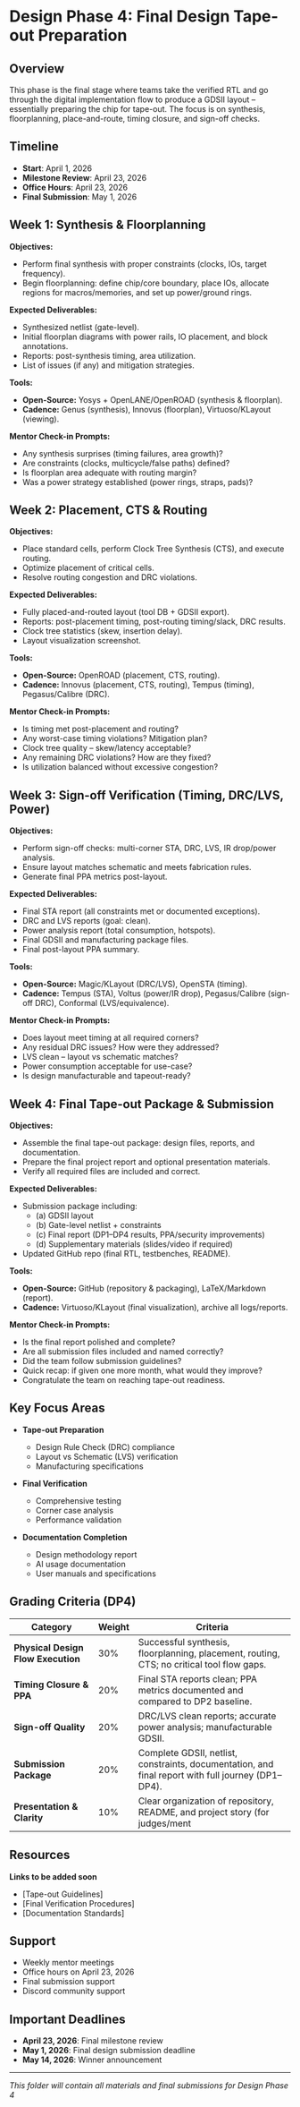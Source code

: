 # Design Phase 4: Final Design Tape-out Preparation

## Overview
This phase  is the final stage where teams take the verified RTL and go through the digital implementation flow to produce a GDSII layout – essentially preparing the chip for tape-out. The focus is on synthesis, floorplanning, place-and-route, timing closure, and sign-off checks.

## Timeline
- **Start**: April 1, 2026
- **Milestone Review**: April 23, 2026
- **Office Hours**: April 23, 2026
- **Final Submission**: May 1, 2026


## Week 1: Synthesis & Floorplanning
**Objectives:**
- Perform final synthesis with proper constraints (clocks, IOs, target frequency).
- Begin floorplanning: define chip/core boundary, place IOs, allocate regions for macros/memories, and set up power/ground rings.

**Expected Deliverables:**
- Synthesized netlist (gate-level).
- Initial floorplan diagrams with power rails, IO placement, and block annotations.
- Reports: post-synthesis timing, area utilization.
- List of issues (if any) and mitigation strategies.

**Tools:**
- **Open-Source:** Yosys + OpenLANE/OpenROAD (synthesis & floorplan).
- **Cadence:** Genus (synthesis), Innovus (floorplan), Virtuoso/KLayout (viewing).

**Mentor Check-in Prompts:**
- Any synthesis surprises (timing failures, area growth)?
- Are constraints (clocks, multicycle/false paths) defined?
- Is floorplan area adequate with routing margin?
- Was a power strategy established (power rings, straps, pads)?


## Week 2: Placement, CTS & Routing
**Objectives:**
- Place standard cells, perform Clock Tree Synthesis (CTS), and execute routing.
- Optimize placement of critical cells.
- Resolve routing congestion and DRC violations.

**Expected Deliverables:**
- Fully placed-and-routed layout (tool DB + GDSII export).
- Reports: post-placement timing, post-routing timing/slack, DRC results.
- Clock tree statistics (skew, insertion delay).
- Layout visualization screenshot.

**Tools:**
- **Open-Source:** OpenROAD (placement, CTS, routing).
- **Cadence:** Innovus (placement, CTS, routing), Tempus (timing), Pegasus/Calibre (DRC).

**Mentor Check-in Prompts:**
- Is timing met post-placement and routing?
- Any worst-case timing violations? Mitigation plan?
- Clock tree quality – skew/latency acceptable?
- Any remaining DRC violations? How are they fixed?
- Is utilization balanced without excessive congestion?


## Week 3: Sign-off Verification (Timing, DRC/LVS, Power)
**Objectives:**
- Perform sign-off checks: multi-corner STA, DRC, LVS, IR drop/power analysis.
- Ensure layout matches schematic and meets fabrication rules.
- Generate final PPA metrics post-layout.

**Expected Deliverables:**
- Final STA report (all constraints met or documented exceptions).
- DRC and LVS reports (goal: clean).
- Power analysis report (total consumption, hotspots).
- Final GDSII and manufacturing package files.
- Final post-layout PPA summary.

**Tools:**
- **Open-Source:** Magic/KLayout (DRC/LVS), OpenSTA (timing).
- **Cadence:** Tempus (STA), Voltus (power/IR drop), Pegasus/Calibre (sign-off DRC), Conformal (LVS/equivalence).

**Mentor Check-in Prompts:**
- Does layout meet timing at all required corners?
- Any residual DRC issues? How were they addressed?
- LVS clean – layout vs schematic matches?
- Power consumption acceptable for use-case?
- Is design manufacturable and tapeout-ready?


## Week 4: Final Tape-out Package & Submission
**Objectives:**
- Assemble the final tape-out package: design files, reports, and documentation.
- Prepare the final project report and optional presentation materials.
- Verify all required files are included and correct.

**Expected Deliverables:**
- Submission package including:
  - (a) GDSII layout
  - (b) Gate-level netlist + constraints
  - (c) Final report (DP1–DP4 results, PPA/security improvements)
  - (d) Supplementary materials (slides/video if required)
- Updated GitHub repo (final RTL, testbenches, README).

**Tools:**
- **Open-Source:** GitHub (repository & packaging), LaTeX/Markdown (report).
- **Cadence:** Virtuoso/KLayout (final visualization), archive all logs/reports.

**Mentor Check-in Prompts:**
- Is the final report polished and complete?
- Are all submission files included and named correctly?
- Did the team follow submission guidelines?
- Quick recap: if given one more month, what would they improve?
- Congratulate the team on reaching tape-out readiness.

## Key Focus Areas
- **Tape-out Preparation**
  - Design Rule Check (DRC) compliance
  - Layout vs Schematic (LVS) verification
  - Manufacturing specifications
  
- **Final Verification**
  - Comprehensive testing
  - Corner case analysis
  - Performance validation
  
- **Documentation Completion**
  - Design methodology report
  - AI usage documentation
  - User manuals and specifications
 
## Grading Criteria (DP4)

| Category                         | Weight | Criteria                                                                 |
|----------------------------------|--------|--------------------------------------------------------------------------|
| **Physical Design Flow Execution** | 30%   | Successful synthesis, floorplanning, placement, routing, CTS; no critical tool flow gaps. |
| **Timing Closure & PPA**         | 20%    | Final STA reports clean; PPA metrics documented and compared to DP2 baseline. |
| **Sign-off Quality**             | 20%    | DRC/LVS clean reports; accurate power analysis; manufacturable GDSII. |
| **Submission Package**           | 20%    | Complete GDSII, netlist, constraints, documentation, and final report with full journey (DP1–DP4). |
| **Presentation & Clarity**       | 10%    | Clear organization of repository, README, and project story (for judges/ment


## Resources
**Links to be added soon**
- [Tape-out Guidelines]
- [Final Verification Procedures]
- [Documentation Standards]

## Support
- Weekly mentor meetings
- Office hours on April 23, 2026
- Final submission support
- Discord community support

## Important Deadlines
- **April 23, 2026**: Final milestone review
- **May 1, 2026**: Final design submission deadline
- **May 14, 2026**: Winner announcement

---

*This folder will contain all materials and final submissions for Design Phase 4*
